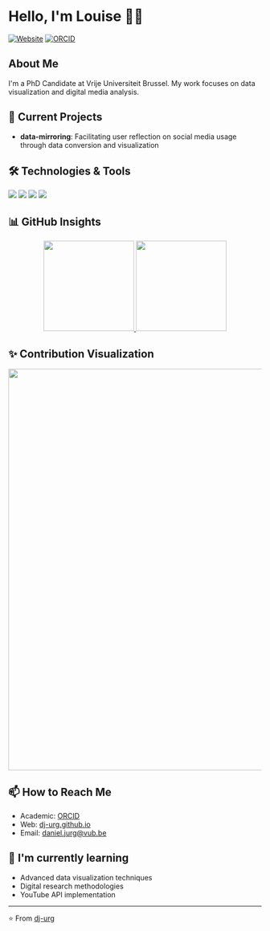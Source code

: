 # Hello, I'm Louise 🫶🏻

[![Website](https://img.shields.io/badge/Website-loudukee.github.io-0077B5?style=flat-square&logo=github&logoColor=white)](https://github.com/loudukee)
[![ORCID](https://img.shields.io/badge/ORCID-0000--0003--1771--6673-A6CE39?style=flat-square&logo=orcid&logoColor=white)](https://orcid.org/0000-0003-1771-6673)

## About Me

I'm a PhD Candidate at Vrije Universiteit Brussel. My work focuses on data visualization and digital media analysis.

## 🔭 Current Projects

- **data-mirroring**: Facilitating user reflection on social media usage through data conversion and visualization

## 🛠️ Technologies & Tools

![](https://img.shields.io/badge/Code-Python-3776AB?style=flat-square&logo=python&logoColor=white)
![](https://img.shields.io/badge/Code-HTML-E34F26?style=flat-square&logo=html5&logoColor=white)
![](https://img.shields.io/badge/Tools-Jupyter-F37626?style=flat-square&logo=jupyter&logoColor=white)
![](https://img.shields.io/badge/Research-ORCID-A6CE39?style=flat-square&logo=orcid&logoColor=white)

## 📊 GitHub Insights

<div align="center">
  <a href="https://github.com/dj-urg">
    <img height="180em" src="https://github-readme-streak-stats.herokuapp.com/?user=dj-urg&theme=default&hide_border=true&background=FFFFFF" />
  </a>
  <a href="https://github.com/dj-urg">
    <img height="180em" src="https://github-readme-stats.vercel.app/api/top-langs/?username=dj-urg&layout=compact&theme=default&hide_border=true&bg_color=FFFFFF" />
  </a>
</div>

## ✨ Contribution Visualization

<div align="center">
  <img width="800" src="./profile-3d-contrib/profile-green.svg" />
</div>

## 📫 How to Reach Me

- Academic: [ORCID](https://orcid.org/0000-0003-1771-6673)
- Web: [dj-urg.github.io](https://dj-urg.github.io)
- Email: daniel.jurg@vub.be

## 🌱 I'm currently learning

- Advanced data visualization techniques
- Digital research methodologies
- YouTube API implementation

---

⭐️ From [dj-urg](https://github.com/dj-urg)

<!--
**loudukee/loudukee** is a ✨ _special_ ✨ repository because its `README.md` (this file) appears on your GitHub profile.

Here are some ideas to get you started:

- 🔭 I’m currently working on ...
- 🌱 I’m currently learning ...
- 👯 I’m looking to collaborate on ...
- 🤔 I’m looking for help with ...
- 💬 Ask me about ...
- 📫 How to reach me: ...
- 😄 Pronouns: ...
- ⚡ Fun fact: ...
-->
